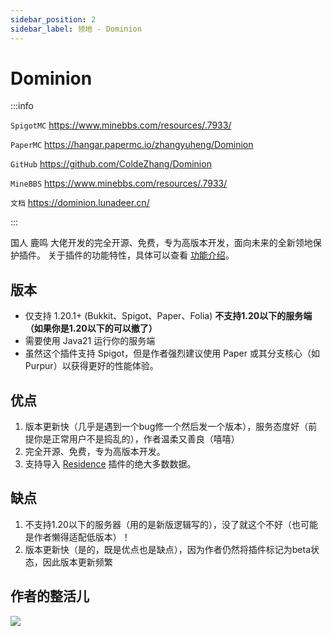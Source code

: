 ```yaml
---
sidebar_position: 2
sidebar_label: 领地 - Dominion
---
```


# Dominion

:::info

`SpigotMC` https://www.minebbs.com/resources/.7933/

`PaperMC` https://hangar.papermc.io/zhangyuheng/Dominion

`GitHub` https://github.com/ColdeZhang/Dominion

`MineBBS` https://www.minebbs.com/resources/.7933/

`文档` https://dominion.lunadeer.cn/

:::

国人 鹿鸣 大佬开发的完全开源、免费，专为高版本开发，面向未来的全新领地保护插件。
关于插件的功能特性，具体可以查看 [功能介绍](https://github.com/ColdeZhang/Dominion/blob/master/intro/intro_zh-cn.md)。

## 版本

- 仅支持 1.20.1+ (Bukkit、Spigot、Paper、Folia) **不支持1.20以下的服务端（如果你是1.20以下的可以撤了）**
- 需要使用 Java21 运行你的服务端
- 虽然这个插件支持 Spigot，但是作者强烈建议使用 Paper 或其分支核心（如 Purpur）以获得更好的性能体验。

## 优点

1. 版本更新快（几乎是遇到一个bug修一个然后发一个版本），服务态度好（前提你是正常用户不是捣乱的），作者温柔又善良（嘻嘻）
2. 完全开源、免费，专为高版本开发。
3. 支持导入 [Residence](./Residence.md) 插件的绝大多数数据。

## 缺点

1. 不支持1.20以下的服务器（用的是新版逻辑写的），没了就这个不好（也可能是作者懒得适配低版本）！
2. 版本更新快（是的，既是优点也是缺点），因为作者仍然将插件标记为beta状态，因此版本更新频繁

## 作者的整活儿

![](https://github.com/ColdeZhang/Dominion/blob/master/intro/imgs/Dominion-08.png?raw=true)


